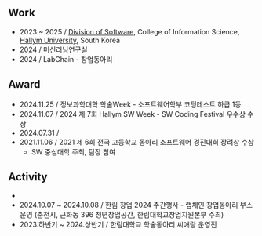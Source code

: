 ## Work
- 2023 ~ 2025 / [Division of Software](https://sw.hallym.ac.kr), College of Information Science, [Hallym University](https://www.hallym.ac.kr), South Korea
- 2024 / 머신러닝연구실
- 2024 / LabChain - 창업동아리

## Award
- 2024.11.25 / 정보과학대학 학술Week - 소프트웨어학부 코딩테스트 하급 1등
- 2024.11.07 / 2024 제 7회 Hallym SW Week - SW Coding Festival 우수상 수상
- 2024.07.31 /  
- 2021.11.06 / 2021 제 6회 전국 고등학교 동아리 소프트웨어 경진대회 장려상 수상
    - SW 중심대학 주최, 팀장 참여

## Activity
- 
- 2024.10.07 ~ 2024.10.08 / 한림 창업 2024 주간행사 - 랩체인 창업동아리 부스 운영
  (춘천시, 근화동 396 청년창업공간, 한림대학교창업지원본부 주최)  
- 2023.하반기 ~ 2024.상반기 / 한림대학교 학술동아리 씨애랑 운영진
